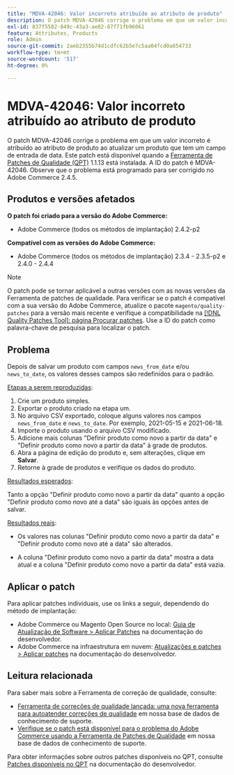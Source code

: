 ```yaml
---
title: "MDVA-42046: Valor incorreto atribuído ao atributo de produto"
description: O patch MDVA-42046 corrige o problema em que um valor incorreto é atribuído ao atributo de produto ao atualizar um produto que tem um campo de entrada de data. Este patch está disponível quando a [Ferramenta de correções de qualidade (QPT)](/help/announcements/adobe-commerce-announcements/magento-quality-patches-released-new-tool-to-self-serve-quality-patches.md) 1.1.13 está instalada. A ID do patch é MDVA-42046. Observe que o problema está programado para ser corrigido no Adobe Commerce 2.4.5.
exl-id: 837f5582-849c-43a3-ae02-87f71fb96061
feature: Attributes, Products
role: Admin
source-git-commit: 2aeb2355b74d1cdfc62b5e7c5aa04fcd0a654733
workflow-type: tm+mt
source-wordcount: '517'
ht-degree: 0%

---
```


# MDVA-42046: Valor incorreto atribuído ao atributo de produto

O patch MDVA-42046 corrige o problema em que um valor incorreto é atribuído ao atributo de produto ao atualizar um produto que tem um campo de entrada de data. Este patch está disponível quando a [Ferramenta de Patches de Qualidade (QPT)](/help/announcements/adobe-commerce-announcements/magento-quality-patches-released-new-tool-to-self-serve-quality-patches.md) 1.1.13 está instalada. A ID do patch é MDVA-42046. Observe que o problema está programado para ser corrigido no Adobe Commerce 2.4.5.

## Produtos e versões afetados

**O patch foi criado para a versão do Adobe Commerce:**

* Adobe Commerce (todos os métodos de implantação) 2.4.2-p2

**Compatível com as versões do Adobe Commerce:**

* Adobe Commerce (todos os métodos de implantação) 2.3.4 - 2.3.5-p2 e 2.4.0 - 2.4.4

>[!NOTE]
>
>O patch pode se tornar aplicável a outras versões com as novas versões da Ferramenta de patches de qualidade. Para verificar se o patch é compatível com a sua versão do Adobe Commerce, atualize o pacote `magento/quality-patches` para a versão mais recente e verifique a compatibilidade na [[!DNL Quality Patches Tool]: página Procurar patches](https://experienceleague.adobe.com/tools/commerce-quality-patches/index.html). Use a ID do patch como palavra-chave de pesquisa para localizar o patch.

## Problema

Depois de salvar um produto com campos `news_from_date` e/ou `news_to_date`, os valores desses campos são redefinidos para o padrão.

<u>Etapas a serem reproduzidas</u>:

1. Crie um produto simples.
1. Exportar o produto criado na etapa um.
1. No arquivo CSV exportado, coloque alguns valores nos campos `news_from_date` e `news_to_date`. Por exemplo, 2021-05-15 e 2021-06-18.
1. Importe o produto usando o arquivo CSV modificado.
1. Adicione mais colunas &quot;Definir produto como novo a partir da data&quot; e &quot;Definir produto como novo a partir da data&quot; à grade de produtos.
1. Abra a página de edição do produto e, sem alterações, clique em **Salvar**.
1. Retorne à grade de produtos e verifique os dados do produto.

<u>Resultados esperados</u>:

Tanto a opção &quot;Definir produto como novo a partir da data&quot; quanto a opção &quot;Definir produto como novo até a data&quot; são iguais às opções antes de salvar.

<u>Resultados reais</u>:

* Os valores nas colunas &quot;Definir produto como novo a partir da data&quot; e &quot;Definir produto como novo até a data&quot; são alterados.

* A coluna &quot;Definir produto como novo a partir da data&quot; mostra a data atual e a coluna &quot;Definir produto como novo a partir da data&quot; está vazia.

## Aplicar o patch

Para aplicar patches individuais, use os links a seguir, dependendo do método de implantação:

* Adobe Commerce ou Magento Open Source no local: [Guia de Atualização de Software > Aplicar Patches](https://experienceleague.adobe.com/en/docs/commerce-operations/tools/quality-patches-tool/usage) na documentação do desenvolvedor.
* Adobe Commerce na infraestrutura em nuvem: [Atualizações e patches > Aplicar patches](https://experienceleague.adobe.com/en/docs/commerce-cloud-service/user-guide/develop/upgrade/apply-patches) na documentação do desenvolvedor.

## Leitura relacionada

Para saber mais sobre a Ferramenta de correção de qualidade, consulte:

* [Ferramenta de correções de qualidade lançada: uma nova ferramenta para autoatender correções de qualidade](/help/announcements/adobe-commerce-announcements/magento-quality-patches-released-new-tool-to-self-serve-quality-patches.md) em nossa base de dados de conhecimento de suporte.
* [Verifique se o patch está disponível para o problema do Adobe Commerce usando a Ferramenta de Patches de Qualidade](/help/support-tools/patches-available-in-qpt-tool/check-patch-for-magento-issue-with-magento-quality-patches.md) em nossa base de dados de conhecimento de suporte.

Para obter informações sobre outros patches disponíveis no QPT, consulte [Patches disponíveis no QPT](https://experienceleague.adobe.com/tools/commerce-quality-patches/index.html) na documentação do desenvolvedor.
